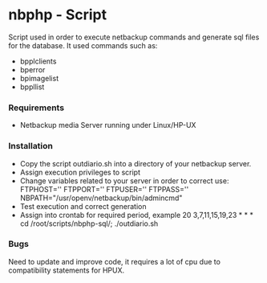 nbphp - Script
=====

Script used in order to execute netbackup commands and generate sql files for the database.
It used commands such as:
- bpplclients
- bperror
- bpimagelist
- bppllist
### Requirements
- Netbackup media Server running under Linux/HP-UX

### Installation
- Copy the script outdiario.sh into a directory of your netbackup server.
- Assign execution privileges to script
- Change variables related to your server in order to correct use:
	FTPHOST=''
	FTPPORT=''
	FTPUSER=''
	FTPPASS=''
	NBPATH="/usr/openv/netbackup/bin/admincmd"
- Test execution and correct generation
- Assign into crontab for required period, example
	20 3,7,11,15,19,23 * * * cd /root/scripts/nbphp-sql/; ./outdiario.sh

### Bugs
Need to update and improve code, it requires a lot of cpu due to compatibility statements for HPUX.
